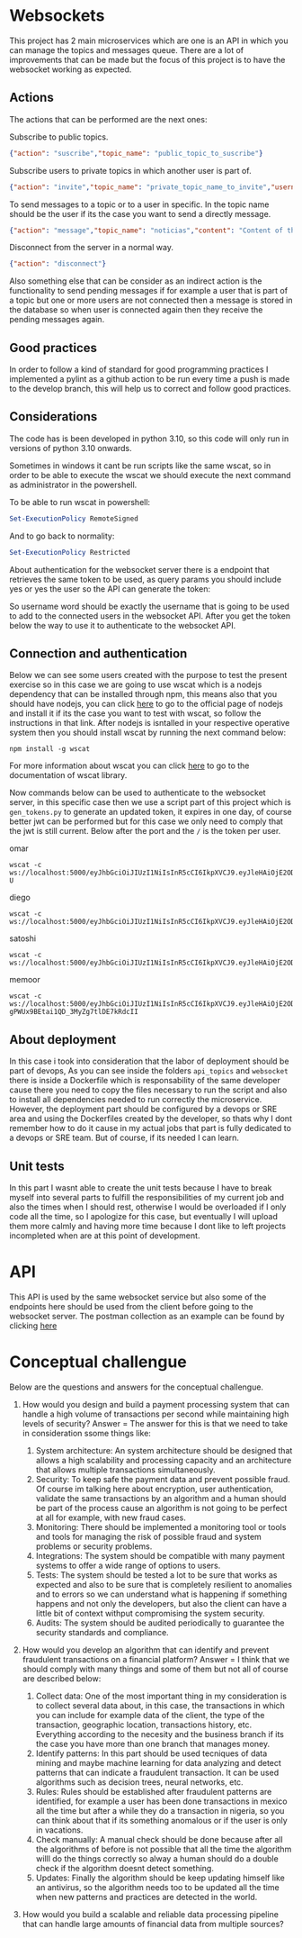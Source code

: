 # Websockets
This project has 2 main microservices which are one is an API in which you can manage the topics and messages queue.
There are a lot of improvements that can be made but the focus of this project is to have the websocket working as expected.

## Actions
The actions that can be performed are the next ones:

Subscribe to public topics.
```json
{"action": "suscribe","topic_name": "public_topic_to_suscribe"}
```

Subscribe users to private topics in which another user is part of.
```json
{"action": "invite","topic_name": "private_topic_name_to_invite","username": "eder"}
```

To send messages to a topic or to a user in specific. In the topic name should be the user if its the case you want to send a directly message.
```json
{"action": "message","topic_name": "noticias","content": "Content of the message"}
```

Disconnect from the server in a normal way.
```json
{"action": "disconnect"}
```

Also something else that can be consider as an indirect action is the functionality to send pending messages if for example a user that is part of a topic but one or more users are not connected then a message is stored in the database so when user is connected again then they receive the pending messages again.

## Good practices
In order to follow a kind of standard for good programming practices I implemented a pylint as a github action to be run every time a push is made to the develop branch, this will help us to correct and follow good practices.

## Considerations
The code has is been developed in python 3.10, so this code will only run in versions of python 3.10 onwards.


Sometimes in windows it cant be run scripts like the same wscat, so in order to be able to execute the wscat we should execute the next command as administrator in the powershell.

To be able to run wscat in powershell:
```powershell
Set-ExecutionPolicy RemoteSigned
```

And to go back to normality:
```powershell
Set-ExecutionPolicy Restricted
```

About authentication for the websocket server there is a endpoint that retrieves the same token to be used, as query params you should include yes or yes the user so the API can generate the token:

So username word should be exactly the username that is going to be used to add to the connected users in the websocket API.
After you get the token below the way to use it to authenticate to the websocket API.

## Connection and authentication
Below we can see some users created with the purpose to test the present exercise so in this case we are going to use wscat which is a nodejs dependency that can be installed through npm, this means also that you should have nodejs, you can click [here](https://nodejs.org/en/download) to go to the official page of nodejs and install it if its the case you want to test with wscat, so follow the instructions in that link.
After nodejs is isntalled in your respective operative system then you should install wscat by running the next command below:
```
npm install -g wscat
```
For more information about wscat you can click [here](https://www.npmjs.com/package/wscat) to go to the documentation of wscat library.

Now commands below can be used to authenticate to the websocket server, in this specific case then we use a script part of this project which is `gen_tokens.py` to generate an updated token, it expires in one day, of course better jwt can be performed but for this case we only need to comply that the jwt is still current. Below after the port and the `/` is the token per user.

omar

```
wscat -c ws://localhost:5000/eyJhbGciOiJIUzI1NiIsInR5cCI6IkpXVCJ9.eyJleHAiOjE2ODI4Mjc1OTUsImlhdCI6MTY4Mjc0MTE5NSwic3ViIjoib21hciIsInBheWxvYWQiOnsiZGVzY3JpcHRpb24iOiJBIHRva2VuIHRvIGF1dGhlbnRpY2F0ZSB0byB3ZWJzb2NrZXQgc2VydmVyIn19.J0edkFnsJ3_Vj3jCfBOA08JzPLN8CpQSOXVv5a6Xf-U
```

diego
```
wscat -c ws://localhost:5000/eyJhbGciOiJIUzI1NiIsInR5cCI6IkpXVCJ9.eyJleHAiOjE2ODI4Mjc0MjgsImlhdCI6MTY4Mjc0MTAyOCwic3ViIjoiZGllZ28iLCJwYXlsb2FkIjp7ImRlc2NyaXB0aW9uIjoiQSB0b2tlbiB0byBhdXRoZW50aWNhdGUgdG8gd2Vic29ja2V0IHNlcnZlciJ9fQ.MzdeAK7lC3kZC8QZd0Q4WdnaqLvQlMUCHLuMUaIFghk
```

satoshi
```
wscat -c ws://localhost:5000/eyJhbGciOiJIUzI1NiIsInR5cCI6IkpXVCJ9.eyJleHAiOjE2ODIzNDkwNTcsImlhdCI6MTY4MjI2MjY1Nywic3ViIjoic2F0b3NoaSIsInBheWxvYWQiOnsiZGVzY3JpcHRpb24iOiJUZXN0IHRva2VuIn19.Mxl6LujulMFeGWF7LvNG5G4NbFwp18HAQKoV7LgmhVM
```

memoor
```
wscat -c ws://localhost:5000/eyJhbGciOiJIUzI1NiIsInR5cCI6IkpXVCJ9.eyJleHAiOjE2ODIzNDkxMTksImlhdCI6MTY4MjI2MjcxOSwic3ViIjoibWVtb29yIiwicGF5bG9hZCI6eyJkZXNjcmlwdGlvbiI6IlRlc3QgdG9rZW4ifX0.DNO5TU4ie8-gPWUx9BEtai1QD_3MyZg7tlDE7kRdcII
```

## About deployment
In this case i took into consideration that the labor of deployment should be part of devops, As you can see inside the folders `api_topics` and `websocket` there is inside a Dockerfile which is responsability of the same developer cause there you need to copy the files necessary to run the script and also to install all dependencies needed to run correctly the microservice. However, the deployment part should be configured by a devops or SRE area and using the Dockerfiles created by the developer, so thats why I dont remember how to do it cause in my actual jobs that part is fully dedicated to a devops or SRE team. But of course, if its needed I can learn.

## Unit tests
In this part I wasnt able to create the unit tests because I have to break myself into several parts to fulfill the responsibilities of my current job and also the times when I should rest, otherwise I would be overloaded if I only code all the time, so I apologize for this case, but eventually I will upload them more calmly and having more time because I dont like to left projects incompleted when are at this point of development.

# API
This API is used by the same websocket service but also some of the endpoints here should be used from the client before going to the websocket server. The postman collection as an example can be found by clicking [here](https://github.com/dmtzs/WebSockets/wiki/postman-collection)

# Conceptual challengue
Below are the questions and answers for the conceptual challengue.


1. How would you design and build a payment processing system that can handle a high volume of transactions per second while maintaining high levels of security?
Answer = The answer for this is that we need to take in consideration ssome things like:
    1. System architecture: An system architecture should be designed that allows a high scalability and processing capacity and an architecture that allows multiple transactions simultaneously.
    2. Security: To keep safe the payment data and prevent possible fraud. Of course im talking here about encryption, user authentication, validate the same transactions by an algorithm and a human should be part of the process cause an algorithm is not going to be perfect at all for example, with new fraud cases.
    3. Monitoring: There should be implemented a monitoring tool or tools and tools for managing the risk of possible fraud and system problems or security problems.
    4. Integrations: The system should be compatible with many payment systems to offer a wide range of options to users.
    5. Tests: The system should be tested a lot to be sure that works as expected and also to be sure that is completely resilient to anomalies and to errors so we can understand what is happening if something happens and not only the developers, but also the client can have a little bit of context withput compromising the system security.
    6. Audits: The system should be audited periodically to guarantee the security standards and compliance.

2. How would you develop an algorithm that can identify and prevent fraudulent transactions on a financial platform?
Answer = I think that we should comply with many things and some of them but not all of course are described below:
    1. Collect data: One of the most important thing in my consideration is to collect several data about, in this case, the transactions in which you can include for example data of the client, the type of the transaction, geographic location, transactions history, etc. Everything according to the necesity and the business branch if its the case you have more than one branch that manages money.
    2. Identify patterns: In this part should be used tecniques of data mining and maybe machine learning for data analyzing and detect patterns that can indicate a fraudulent transaction. It can be used algorithms such as decision trees, neural networks, etc.
    3. Rules: Rules should be established after fraudulent patterns are identified, for example a user has been done transactions in mexico all the time but after a while they do a transaction in nigeria, so you can think about that if its something anomalous or if the user is only in vacations.
    4. Check manually: A manual check should be done because after all the algorithms of before is not possible that all the time the algorithm willl do the things correctly so alway a human should do a double check if the algorithm doesnt detect something.
    5. Updates: Finally the algorithm should be keep updating himself like an antivirus, so the algorithm needs too to be updated all the time when new patterns and practices are detected in the world.

3. How would you build a scalable and reliable data processing pipeline that can handle large amounts of financial data from multiple sources?